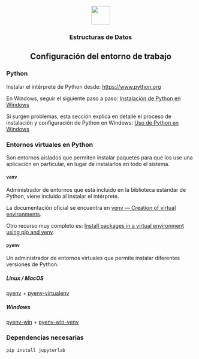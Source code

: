 <p style="text-align: center">
    <img src="../assets/images/untref-logo-negro.svg" style="height: 50px;" />
</p>

<h3 style="text-align: center">Estructuras de Datos</h3>

<h2 style="text-align: center">Configuración del entorno de trabajo</h3>

### Python

Instalar el intérprete de Python desde: <https://www.python.org>

En Windows, seguir el siguiente paso a paso: [Instalación de Python en Windows](https://docs.google.com/presentation/d/e/2PACX-1vQiVJDxx3hmVxbisIlkxYQstgI-SlN3bKamBId0GmNJ2g9m6d8UryGeQFZqt-WwZp0pPEatTR9nUMgD/pub)

Si surgen problemas, esta sección explica en detalle el proceso de instalación y configuración de Python en Windows: [Uso de Python en Windows](https://docs.python.org/es/3/using/windows.html)

### Entornos virtuales en Python

Son entornos aislados que permiten instalar paquetes para que los use una aplicación en particular, en lugar de instalarlos en todo el sistema.

#### `venv`

Administrador de entornos que está incluido en la biblioteca estándar de Python, viene incluido al instalar el intérprete.

La documentación oficial se encuentra en [venv — Creation of virtual environments](https://docs.python.org/es/3/library/venv.html).

Otro recurso muy completo es: [Install packages in a virtual environment using pip and venv](https://packaging.python.org/en/latest/guides/installing-using-pip-and-virtual-environments/).

#### `pyenv`

Un administrador de entornos virtuales que permite instalar diferentes versiones de Python.

##### Linux / MacOS

[pyenv](https://github.com/pyenv/pyenv) + [pyenv-virtualenv](https://github.com/pyenv/pyenv-virtualenv)

##### Windows

[pyenv-win](https://github.com/pyenv-win/pyenv-win) + [pyenv-win-venv](https://github.com/pyenv-win/pyenv-win-venv)

### Dependencias necesarias

```shell
pip install jupyterlab
```
